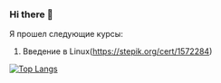 ### Hi there 👋

Я прошел следующие курсы:
1) Введение в Linux(https://stepik.org/cert/1572284)


[![Top Langs](https://github-readme-stats.vercel.app/api/top-langs/?username=stepanskiba&layout=compact)](https://github.com/stepanskiba/github-readme-stats)

<!--
**stepanskiba/stepanskiba** is a ✨ _special_ ✨ repository because its `README.md` (this file) appears on your GitHub profile.

Here are some ideas to get you started:

- 🔭 I’m currently working on ...
- 🌱 I’m currently learning ...
- 👯 I’m looking to collaborate on ...
- 🤔 I’m looking for help with ...
- 💬 Ask me about ...
- 📫 How to reach me: ...
- 😄 Pronouns: ...
- ⚡ Fun fact: ...
-->

